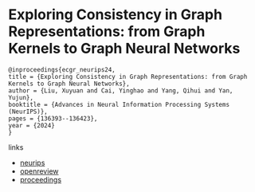 # Exploring Consistency in Graph Representations: from Graph Kernels to Graph Neural Networks

```
@inproceedings{ecgr_neurips24,
title = {Exploring Consistency in Graph Representations: from Graph Kernels to Graph Neural Networks},
author = {Liu, Xuyuan and Cai, Yinghao and Yang, Qihui and Yan, Yujun},
booktitle = {Advances in Neural Information Processing Systems (NeurIPS)},
pages = {136393--136423},
year = {2024}
}
```

links
- [neurips](https://nips.cc/Conferences/2024/Schedule?showEvent=94327)
- [openreview](https://openreview.net/forum?id=dg0hO4M11K)
- [proceedings](https://papers.nips.cc//paper_files/paper/2024/hash/f631e778fd3c1b871e9e3a94369335e9-Abstract-Conference.html)
